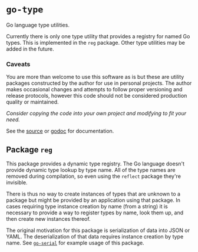 # `go-type`

Go language type utilities.

Currently there is only one type utility that provides a registry for named Go types.
This is implemented in the `reg` package.
Other type utilities may be added in the future.

### Caveats

You are more than welcome to use this software as is but these are
utility packages constructed by the author for use in personal projects.
The author makes occasional changes and attempts to follow proper versioning and release protocols,
however this code should not be considered production quality or maintained.

*Consider copying the code into your own project and modifying to fit your need.*

See the [source](https://github.com/madkins23/go-type)
or [godoc](https://godoc.org/github.com/madkins23/go-type) for documentation.

## Package `reg`

This package provides a dynamic type registry.
The Go language doesn't provide dynamic type lookup by type name.
All of the type names are removed during compilation,
so even using the `reflect` package they're invisible.

There is thus no way to create instances of types that are unknown to a package
but might be provided by an application using that package.
In cases requiring type instance creation by name (from a string)
it is necessary to provide a way to register types by name,
look them up, and then create new instances thereof.

The original motivation for this package is serialization of data
into JSON or YAML.
The deserialization of that data requires instance creation by type name.
See [`go-serial`](https://github.com/madkins23/go-serial)
for example usage of this package.